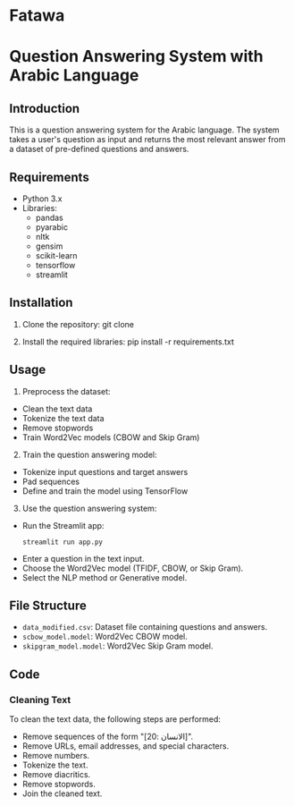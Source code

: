 # Fatawa

# Question Answering System with Arabic Language

## Introduction
This is a question answering system for the Arabic language. The system takes a user's question as input and returns the most relevant answer from a dataset of pre-defined questions and answers.

## Requirements
- Python 3.x
- Libraries:
  - pandas
  - pyarabic
  - nltk
  - gensim
  - scikit-learn
  - tensorflow
  - streamlit

## Installation
1. Clone the repository:
git clone

2. Install the required libraries:
pip install -r requirements.txt
## Usage
1. Preprocess the dataset:
- Clean the text data
- Tokenize the text data
- Remove stopwords
- Train Word2Vec models (CBOW and Skip Gram)

2. Train the question answering model:
- Tokenize input questions and target answers
- Pad sequences
- Define and train the model using TensorFlow

3. Use the question answering system:
- Run the Streamlit app:
  ```
  streamlit run app.py
  ```
- Enter a question in the text input.
- Choose the Word2Vec model (TFIDF, CBOW, or Skip Gram).
- Select the NLP method or Generative model.

## File Structure
- `data_modified.csv`: Dataset file containing questions and answers.
- `scbow_model.model`: Word2Vec CBOW model.
- `skipgram_model.model`: Word2Vec Skip Gram model.

## Code
### Cleaning Text
To clean the text data, the following steps are performed:
- Remove sequences of the form "[الانسان :20]".
- Remove URLs, email addresses, and special characters.
- Remove numbers.
- Tokenize the text.
- Remove diacritics.
- Remove stopwords.
- Join the cleaned text.

